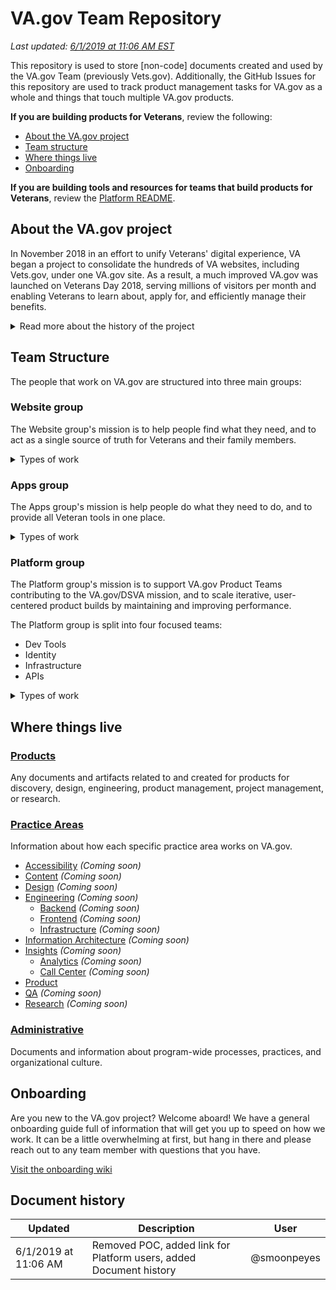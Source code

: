 # VA.gov Team Repository
*Last updated: [6/1/2019 at 11:06 AM EST](#document-history)*

This repository is used to store [non-code] documents created and used by the VA.gov Team (previously Vets.gov). Additionally, the GitHub Issues for this repository are used to track product management tasks for VA.gov as a whole and things that touch multiple VA.gov products.

**If you are building products for Veterans**, review the following:

- [About the VA.gov project](#about-the-va.gov-project)
- [Team structure](#team-structure)
- [Where things live](#where-things-live)
- [Onboarding](#onboarding)

**If you are building tools and resources for teams that build products for Veterans**, review the [Platform README](https://github.com/department-of-veterans-affairs/va.gov-team/tree/master/Platform).

## About the VA.gov project
In November 2018 in an effort to unify Veterans' digital experience, VA began a project to consolidate the hundreds of VA websites, including Vets.gov, under one VA.gov site. As a result, a much improved VA.gov was launched on Veterans Day 2018, serving millions of visitors per month and enabling Veterans to learn about, apply for, and efficiently manage their benefits.

<details><summary>Read more about the history of the project</summary>
<p>
Every month over 10 million people access the Department of Veterans Affairs’ (VA) digital tools and content. Many of these users have a frustrating experience, encountering a complicated ecosystem of websites, forms, logins, brands, and outdated tools. Additionally, VA is comprised of many legacy systems with varied languages and environments. Every system is different and there is not consistent documentation.
</p>
<p>
This led to the development and launch of Vets.gov in 2015, which delivered a modern digital experience that enabled Veterans to learn about, apply for, and manage their VA benefits efficiently.
</p>
<p>
To further harmonize Veterans’ digital experience, VA began a project to consolidate the hundreds of VA websites (including Vets.gov) under one VA.gov site. As a result, a much improved VA.gov was launched on Veterans Day 2018, serving millions of visitors per month.
</p>
</details>

## Team Structure
The people that work on VA.gov are structured into three main groups:

### Website group
The Website group's mission is to help people find what they need, and to act as a single source of truth for Veterans and their family members.

<details>
<summary>Types of work</summary>

- Web Brand Consolidation: single digital front door
- Content single source of truth, governance
- Information architecture / navigation
- Content owner training and support
- CMS integration
- MHV brand integration
- Search
- Facility locator
- Help / Crisis line

</details>

### Apps group
The Apps group's mission is help people do what they need to do, and to provide all Veteran tools in one place.

<details>
<summary>Types of work</summary>

- Disability Compensation tools
- Personalization tools
- Health Care application
- Education and Career tools
- Pension, Housing, and Insurance tools
- Cemeteries and Burials tools
- Records and Documents tools
- eBenefits migration strategy

</details>


### Platform group
The Platform group's mission is to support VA.gov Product Teams contributing to the VA.gov/DSVA mission, and to scale iterative, user-centered product builds by maintaining and improving performance.

The Platform group is split into four focused teams:
- Dev Tools
- Identity
- Infrastructure
- APIs

<details>
<summary>Types of work</summary>

- Platform security and compliance
- Platform monitoring and alerting
- Implementation team tooling and guidelines
- Cross-product components (i.e. User Notiﬁcations)
- Content style guide
- Design system
- Identity and Authentication management
- Call center coordination
- Analytics
- User Feedback
- Implementation team support
- Community outreach + management
- Intake

</details>


## Where things live

### [Products](./Products)
Any documents and artifacts related to and created for products for discovery, design, engineering, product management, project management, or research.

### [Practice Areas](./Practice%20Areas)

Information about how each specific practice area works on VA.gov.
- [Accessibility](./Practice%20Areas/Accessibility/Readme.md) *(Coming soon)*
- [Content](./Practice%20Areas/Content/Readme.md) *(Coming soon)*
- [Design](./Practice%20Areas/Design/Readme.md) *(Coming soon)*
- [Engineering](./Practice%20Areas/Engineering/Readme.md) *(Coming soon)*
    - [Backend](./Practice%20Areas/Engineering/Backend/Readme.md) *(Coming soon)*
    - [Frontend](./Practice%20Areas/Engineering/Frontend/Readme.md) *(Coming soon)*
    - [Infrastructure](./Practice%20Areas/Engineering/Infrastructure/Readme.md) *(Coming soon)*
- [Information Architecture](./Practice%20Areas/Information%20Architecture/Readme.md) *(Coming soon)*
- [Insights](./Practice%20Areas/Insights/Readme.md) *(Coming soon)*
    - [Analytics](./Practice%20Areas/Insights/Analytics/README.md) *(Coming soon)*
    - [Call Center](./Practice%20Areas/Insights/Call%20Center/Readme.md) *(Coming soon)*
- [Product](./Practice%20Areas/Product/Readme.md)
- [QA](./Practice%20Areas/QA/Readme.md) *(Coming soon)*
- [Research](./Practice%20Areas/Research/Readme.md) *(Coming soon)*

### [Administrative](./Administrative/README.md)
Documents and information about program-wide processes, practices, and organizational culture.

## Onboarding
Are you new to the VA.gov project? Welcome aboard! We have a general onboarding guide full of information that will get you up to speed on how we work. It can be a little overwhelming at first, but hang in there and please reach out to any team member with questions that you have.

[Visit the onboarding wiki](https://github.com/department-of-veterans-affairs/vets.gov-team/wiki/VA.gov-Onboarding)

## Document history
| Updated | Description  | User  |  
|---|---|---|
| 6/1/2019 at 11:06 AM  | Removed POC, added link for Platform users, added Document history  | @smoonpeyes |  
